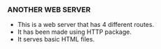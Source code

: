 ### ANOTHER WEB SERVER
- This is a web server that has 4 different routes.
- It has been made using HTTP package.
- It serves basic HTML files.

